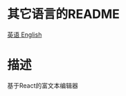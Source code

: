 # 其它语言的README
[英语 English]("https://github.com/Rotten-LKZ/RottenRichText#the-readme-of-other-language")

# 描述
基于React的富文本编辑器